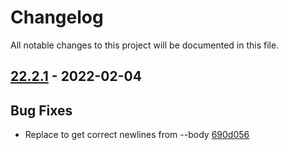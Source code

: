 # Changelog

All notable changes to this project will be documented in this file.

## [22.2.1] - 2022-02-04

## Bug Fixes
* Replace to get correct newlines from --body [690d056](https://github.com/greenbone/pontos/commit/690d056)

[22.2.1]: https://github.com/greenbone/pontos/compare/22.2.1.dev1...22.2.1